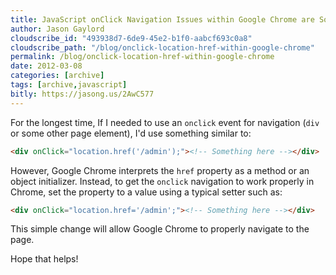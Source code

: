 ```yaml
---
title: JavaScript onClick Navigation Issues within Google Chrome are Solved
author: Jason Gaylord
cloudscribe_id: "493938d7-6de9-45e2-b1f0-aabcf693c0a8"
cloudscribe_path: "/blog/onclick-location-href-within-google-chrome"
permalink: /blog/onclick-location-href-within-google-chrome
date: 2012-03-08
categories: [archive]
tags: [archive,javascript]
bitly: https://jasong.us/2AwC577
---
```


For the longest time, If I needed to use an `onclick` event for navigation (`div` or some other page element), I'd use something similar to:

```html
<div onClick="location.href('/admin');"><!-- Something here --></div>
```

However, Google Chrome interprets the `href` property as a method or an object initializer. Instead, to get the `onclick` navigation to work properly in Chrome, set the property to a value using a typical setter such as:

```html
<div onClick="location.href='/admin';"><!-- Something here --></div>
```

This simple change will allow Google Chrome to properly navigate to the page.

Hope that helps!